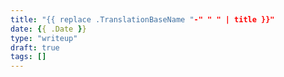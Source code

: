 ```yaml
---
title: "{{ replace .TranslationBaseName "-" " " | title }}"
date: {{ .Date }}
type: "writeup"
draft: true
tags: []
---
```


